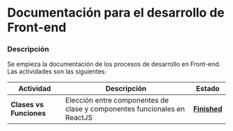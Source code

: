 # Documentación para el desarrollo de Front-end

### Descripción
Se empieza la documentación de los procesos de desarrollo en Front-end. Las actividades son las siguientes:

| **Actividad**                  | Descripción                                                          | Estado                                                                                                                                                                                                                                                                                                                                           |
| ------------------------------ | -------------------------------------------------------------------- | ------------------------------------------------------------------------------------------------------------------------------------------------------------------------------------------------------------------------------------------------------------------------------------------------------------------------------------------------ |
| **Clases vs Funciones**     | Elección entre componentes de clase y componentes funcionales en ReactJS                  | **[Finished](https://drive.google.com/file/d/1ThDjYzEw0B9R22siwSq6fVgN0r3dipZw/view?usp=sharing)**

